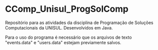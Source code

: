 # CComp_Unisul_ProgSolComp
Repositório para as atividades da disciplina de Programação de Soluções Computacionais da UNISUL.
Desenvolvidos em Java.

Para o uso do programa é necessário que os arquivos de texto "events.data" e "users.data" estejam previamente salvos.
